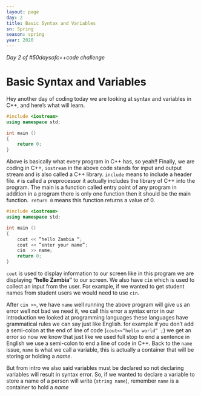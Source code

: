 ```yaml
---
layout: page
day: 2
title: Basic Syntax and Variables
sn: Spring
season: spring
year: 2020
---
```

*Day 2 of \#50daysofc++code challenge*
# Basic Syntax and Variables

Hey another day of coding today we are looking at syntax and variables in C++, and here’s what will learn.

```cpp
#include <iostream>
using namespace std;

int main ()
{
    return 0;
}
```

Above is basically what every program in C++ has, so yeah!! Finally, we are coding in C++, `iostream` in the above code stands for input and output stream and is also called a C++ library. `include` means to include a header file. `#` is called a preprocessor it actually includes the library of C++ into the program. The main is a function called entry point of any program in addition in a program there is only one function then it should be the main function.` return 0` means this function returns a value of 0.

```cpp
#include <iostream>
using namespace std;

int main ()
{
    cout << ”hello Zambia “;
    cout << ”enter your name”;
    cin  >> name;
    return 0;
}
```

`cout` is used to display information to our screen like in this program we are displaying **“hello Zambia”** to our screen. We also have `cin` which is used to collect an input from the user. For example, if we wanted to get student names from student users we would need to use `cin`. 

After `cin >>`, we have `name` well running the above program will give us an error well not bad we need it, we call this error a syntax error in our introduction we looked at programming languages these languages have grammatical rules we can say just like English. for example if you don’t add a semi-colon at the end of line of code (`cout<<”hello world” ;`) we get an error so now we know that just like we used full stop to end a sentence in English we use a semi-colon to end a line of code in C++. Back to the `name` issue, `name` is what we call a variable, this is actually a container that will be storing or holding a *name*. 

But from intro we also said variables must be declared so not declaring variables will result in syntax error. So, if we wanted to declare a variable to store a name of a person will write (`string name`), remember `name` is a container to hold a *name*